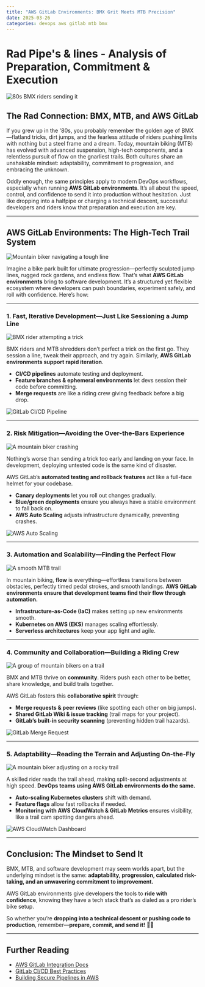 ```yaml
---
title: "AWS GitLab Environments: BMX Grit Meets MTB Precision"
date: 2025-03-26
categories: devops aws gitlab mtb bmx
---
```


# Rad Pipe's & lines - Analysis of Preparation, Commitment & Execution

![80s BMX riders sending it](https://upload.wikimedia.org/wikipedia/commons/thumb/9/9d/BMX_riders.jpg/1024px-BMX_riders.jpg)

## The Rad Connection: BMX, MTB, and AWS GitLab

If you grew up in the '80s, you probably remember the golden age of BMX—flatland tricks, dirt jumps, and the fearless attitude of riders pushing limits with nothing but a steel frame and a dream. Today, mountain biking (MTB) has evolved with advanced suspension, high-tech components, and a relentless pursuit of flow on the gnarliest trails. Both cultures share an unshakable mindset: adaptability, commitment to progression, and embracing the unknown.

Oddly enough, the same principles apply to modern DevOps workflows, especially when running **AWS GitLab environments**. It’s all about the speed, control, and confidence to send it into production without hesitation. Just like dropping into a halfpipe or charging a technical descent, successful developers and riders know that preparation and execution are key.

---

## AWS GitLab Environments: The High-Tech Trail System

![Mountain biker navigating a tough line](https://upload.wikimedia.org/wikipedia/commons/thumb/2/26/Mountain_biker.jpg/1024px-Mountain_biker.jpg)

Imagine a bike park built for ultimate progression—perfectly sculpted jump lines, rugged rock gardens, and endless flow. That’s what **AWS GitLab environments** bring to software development. It’s a structured yet flexible ecosystem where developers can push boundaries, experiment safely, and roll with confidence. Here’s how:

---

### **1. Fast, Iterative Development—Just Like Sessioning a Jump Line**
![BMX rider attempting a trick](https://upload.wikimedia.org/wikipedia/commons/thumb/1/15/BMX_Flatland.jpg/1024px-BMX_Flatland.jpg)

BMX riders and MTB shredders don’t perfect a trick on the first go. They session a line, tweak their approach, and try again. Similarly, **AWS GitLab environments support rapid iteration**.  

- **CI/CD pipelines** automate testing and deployment.  
- **Feature branches & ephemeral environments** let devs session their code before committing.  
- **Merge requests** are like a riding crew giving feedback before a big drop.  

![GitLab CI/CD Pipeline](https://about.gitlab.com/images/ci/ci_cd_diagram.png)

---

### **2. Risk Mitigation—Avoiding the Over-the-Bars Experience**
![A mountain biker crashing](https://upload.wikimedia.org/wikipedia/commons/thumb/0/0e/Mountain_bike_crash.jpg/1024px-Mountain_bike_crash.jpg)

Nothing’s worse than sending a trick too early and landing on your face. In development, deploying untested code is the same kind of disaster.  

AWS GitLab’s **automated testing and rollback features** act like a full-face helmet for your codebase.  

- **Canary deployments** let you roll out changes gradually.  
- **Blue/green deployments** ensure you always have a stable environment to fall back on.  
- **AWS Auto Scaling** adjusts infrastructure dynamically, preventing crashes.  

![AWS Auto Scaling](https://d1.awsstatic.com/product-marketing/Auto-Scaling/auto_scaling_diagram.2938d4efc17c63f2f9e550db10d2a62a2f7f00a8.png)

---

### **3. Automation and Scalability—Finding the Perfect Flow**
![A smooth MTB trail](https://upload.wikimedia.org/wikipedia/commons/thumb/7/76/Flow_Trail.jpg/1024px-Flow_Trail.jpg)

In mountain biking, **flow** is everything—effortless transitions between obstacles, perfectly timed pedal strokes, and smooth landings. **AWS GitLab environments ensure that development teams find their flow through automation.**  

- **Infrastructure-as-Code (IaC)** makes setting up new environments smooth.  
- **Kubernetes on AWS (EKS)** manages scaling effortlessly.  
- **Serverless architectures** keep your app light and agile.  

---

### **4. Community and Collaboration—Building a Riding Crew**
![A group of mountain bikers on a trail](https://upload.wikimedia.org/wikipedia/commons/thumb/d/d6/Mountain_Bike_Group.jpg/1024px-Mountain_Bike_Group.jpg)

BMX and MTB thrive on **community**. Riders push each other to be better, share knowledge, and build trails together.  

AWS GitLab fosters this **collaborative spirit** through:  

- **Merge requests & peer reviews** (like spotting each other on big jumps).  
- **Shared GitLab Wiki & issue tracking** (trail maps for your project).  
- **GitLab’s built-in security scanning** (preventing hidden trail hazards).  

![GitLab Merge Request](https://about.gitlab.com/images/handbook/marketing/contributors/gitlab-merge-request.png)

---

### **5. Adaptability—Reading the Terrain and Adjusting On-the-Fly**
![A mountain biker adjusting on a rocky trail](https://upload.wikimedia.org/wikipedia/commons/thumb/5/51/Mountain_Bike_Descent.jpg/1024px-Mountain_Bike_Descent.jpg)

A skilled rider reads the trail ahead, making split-second adjustments at high speed. **DevOps teams using AWS GitLab environments do the same.**  

- **Auto-scaling Kubernetes clusters** shift with demand.  
- **Feature flags** allow fast rollbacks if needed.  
- **Monitoring with AWS CloudWatch & GitLab Metrics** ensures visibility, like a trail cam spotting dangers ahead.  

![AWS CloudWatch Dashboard](https://docs.aws.amazon.com/AmazonCloudWatch/latest/monitoring/images/cw-dashboard-example.png)

---

## Conclusion: The Mindset to Send It

BMX, MTB, and software development may seem worlds apart, but the underlying mindset is the same: **adaptability, progression, calculated risk-taking, and an unwavering commitment to improvement.**  

AWS GitLab environments give developers the tools to **ride with confidence**, knowing they have a tech stack that’s as dialed as a pro rider’s bike setup.  

So whether you’re **dropping into a technical descent or pushing code to production**, remember—**prepare, commit, and send it!** 🚀🔥  

---

## Further Reading  

- [AWS GitLab Integration Docs](https://docs.gitlab.com/ee/integration/aws/)  
- [GitLab CI/CD Best Practices](https://about.gitlab.com/topics/ci-cd/)  
- [Building Secure Pipelines in AWS](https://aws.amazon.com/devops/pipelines/)  
